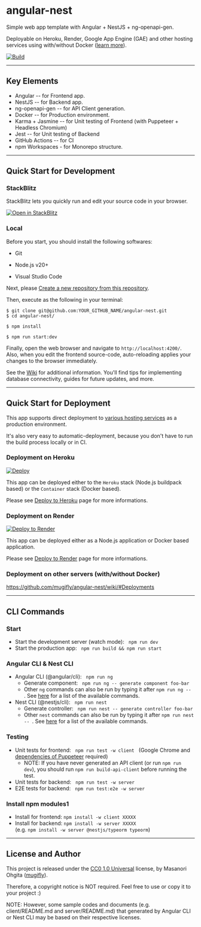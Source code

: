 # angular-nest

Simple web app template with Angular + NestJS + ng-openapi-gen.

Deployable on Heroku, Render, Google App Engine (GAE) and other hosting services using with/without Docker ([learn more](https://github.com/mugifly/angular-nest/wiki/#Deployments)).

[![Build](https://github.com/mugifly/angular-nest/actions/workflows/build.yml/badge.svg?event=push)](https://github.com/mugifly/angular-nest/actions/workflows/build.yml)

---

## Key Elements

- Angular -- for Frontend app.
- NestJS -- for Backend app.
- ng-openapi-gen -- for API Client generation.
- Docker -- for Production environment.
- Karma + Jasmine -- for Unit testing of Frontend (with Puppeteer + Headless Chromium)
- Jest -- for Unit testing of Backend
- GitHub Actions -- for CI
- npm Workspaces - for Monorepo structure.

---

## Quick Start for Development

### StackBlitz

StackBlitz lets you quickly run and edit your source code in your browser.

[![Open in StackBlitz](https://developer.stackblitz.com/img/open_in_stackblitz.svg)](https://stackblitz.com/github/mugifly/angular-nest/tree/vanilla?file=client%2Fsrc%2Fapp%2Fapp.component.html)

### Local

Before you start, you should install the following softwares:

- Git

- Node.js v20+

- Visual Studio Code

Next, please [Create a new repository from this repository](https://github.com/mugifly/angular-nest/generate).

Then, execute as the following in your terminal:

```
$ git clone git@github.com:YOUR_GITHUB_NAME/angular-nest.git
$ cd angular-nest/

$ npm install

$ npm run start:dev
```

Finally, open the web browser and navigate to `http://localhost:4200/`.
Also, when you edit the frontend source-code, auto-reloading applies your changes to the browser immediately.

See the [Wiki](https://github.com/mugifly/angular-nest/wiki/) for additional information.
You'll find tips for implementing database connectivity, guides for future updates, and more.

---

## Quick Start for Deployment

This app supports direct deployment to [various hosting services](https://github.com/mugifly/angular-nest/wiki/#Deployments) as a production environment.

It's also very easy to automatic-deployment, because you don't have to run the build process locally or in CI.

### Deployment on Heroku

[![Deploy](https://www.herokucdn.com/deploy/button.svg)](https://heroku.com/deploy)

This app can be deployed either to the `Heroku` stack (Node.js buildpack based) or the `Container` stack (Docker based).

Please see [Deploy to Heroku](https://github.com/mugifly/angular-nest/wiki/Deploy-to-Heroku) page for more informations.

### Deployment on Render

[![Deploy to Render](https://render.com/images/deploy-to-render-button.svg)](https://render.com/deploy)

This app can be deployed either as a Node.js application or Docker based application.

Please see [Deploy to Render](https://github.com/mugifly/angular-nest/wiki/Deploy-to-Render) page for more informations.

### Deployment on other servers (with/without Docker)

https://github.com/mugifly/angular-nest/wiki/#Deployments

---

## CLI Commands

### Start

- Start the development server (watch mode): &nbsp; `npm run dev`
- Start the production app: &nbsp; `npm run build && npm run start`

### Angular CLI & Nest CLI

- Angular CLI (@angular/cli): &nbsp; `npm run ng`
  - Generate component: &nbsp; `npm run ng -- generate component foo-bar`
  - Other `ng` commands can also be run by typing it after `npm run ng -- `. See [here](https://angular.io/cli#command-overview) for a list of the available commands.
- Nest CLI (@nestjs/cli): &nbsp; `npm run nest`
  - Generate controller: &nbsp; `npm run nest -- generate controller foo-bar`
  - Other `nest` commands can also be run by typing it after `npm run nest -- `. See [here](https://docs.nestjs.com/cli/usages) for a list of the available commands.

### Testing

- Unit tests for frontend: &nbsp; `npm run test -w client` &nbsp; (Google Chrome and [dependencies of Puppeteer](https://github.com/puppeteer/puppeteer/blob/main/docs/troubleshooting.md) required)
  - NOTE: If you have never generated an API client (or run `npm run dev`), you should run `npm run build-api-client` before running the test.
- Unit tests for backend: &nbsp; `npm run test -w server`
- E2E tests for backend: &nbsp; `npm run test:e2e -w server`

### Install npm modules1

- Install for frontend: `npm install -w client XXXXX`
- Install for backend: `npm install -w server XXXXX`<br>(e.g. `npm install -w server @nestjs/typeorm typeorm`)

---

## License and Author

This project is released under the [CC0 1.0 Universal](https://github.com/mugifly/angular-nest/blob/master/LICENSE) license, by Masanori Ohgita ([mugifly](https://github.com/mugifly)).

Therefore, a copyright notice is NOT required.
Feel free to use or copy it to your project :)

NOTE: However, some sample codes and documents (e.g. client/README.md and server/README.md) that generated by Angular CLI or Nest CLI may be based on their respective licenses.
